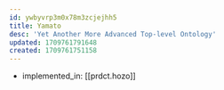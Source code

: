 ```yaml
---
id: ywbyvrp3m0x78m3zcjejhh5
title: Yamato
desc: 'Yet Another More Advanced Top-level Ontology'
updated: 1709761791648
created: 1709761751158
---
```


- implemented_in: [[prdct.hozo]]